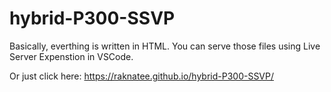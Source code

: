 # hybrid-P300-SSVP

Basically, everthing is written in HTML. You can serve those files using Live Server Expenstion in VSCode.

Or just click here: https://raknatee.github.io/hybrid-P300-SSVP/